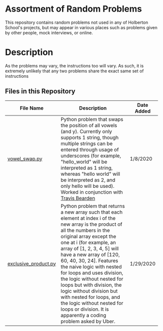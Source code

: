 # Assortment of Random Problems

This repository contains random problems not used in any of Holberton School's projects, but may appear in various places such as problems given by other people, mock interviews, or online.

# Description

As the problems may vary, the instructions too will vary. As such, it is extremely unlikely that any two problems share the exact same set of instructions

## Files in this Repository

| File Name | Description | Date Added |
| --- | --- | --- |
|[vowel_swap.py](https://github.com/Alouie412/random_problem_land/blob/master/vowel_swap.py) | Python problem that swaps the position of all vowels (and y). Currently only supports 1 string, though multiple strings can be entered through usage of underscores (for example, "hello_world" will be interpreted as 1 string, whereas "hello world" will be interpreted as 2, and only hello will be used). Worked in conjunction with [Travis Bearden](https://github.com/Beardocracy)| 1/8/2020 |
|[exclusive_product.py](https://github.com/Alouie412/random_problem_land/blob/master/exclusive_product.py) | Python problem that returns a new array such that each element at index i of the new array is the product of all the numbers in the original array except the one at i (for example, an array of [1, 2, 3, 4, 5] will have a new array of [120, 60, 40, 30, 24]. Features the naive logic with nested for loops and uses division, the logic without nested for loops but with division, the logic without division but with nested for loops, and the logic without nested for loops or division. It is apparently a coding problem asked by Uber. | 1/29/2020
